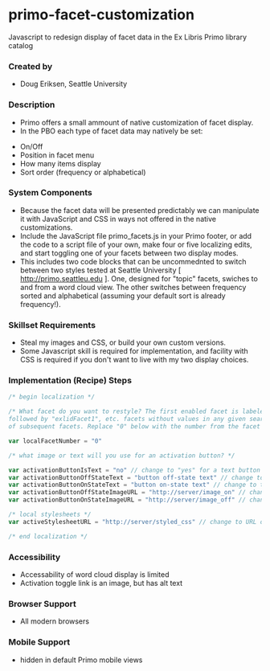 # primo-facet-customization
Javascript to redesign display of facet data in the Ex Libris Primo library catalog

### Created by
 - Doug Eriksen, Seattle University

### Description
 - Primo offers a small ammount of native customization of facet display.
 - In the PBO each type of facet data may natively be set:
* On/Off
* Position in facet menu
* How many items display
* Sort order (frequency or alphabetical)

### System Components
 - Because the facet data will be presented predictably we can manipulate it with JavaScript and CSS in ways not offered in the native customizations.
 - Include the JavaScript file primo_facets.js in your Primo footer, or add the code to a script file of your own, make four or five localizing edits, and start toggling one of your facets between two display modes.
 - This includes two code blocks that can be uncommednted to switch between two styles tested at Seattle University [ http://primo.seattleu.edu ]. One, designed for "topic" facets, swiches to and from a word cloud view. The other switches between frequency sorted and alphabetical (assuming your default sort is already frequency!).

### Skillset Requirements
- Steal my images and CSS, or build your own custom versions.
- Some Javascript skill is required for implementation, and facility with CSS is required if you don't want to live with my two display choices.

### Implementation (Recipe) Steps
```js
/* begin localization */

/* What facet do you want to restyle? The first enabled facet is labeled "exlidFacet0", 
followed by "exlidFacet1", etc. facets without values in any given search do not cause renumbering
of subsequent facets. Replace "0" below with the number from the facet you want to restyle */

var localFacetNumber = "0" 

/* what image or text will you use for an activation button? */

var activationButtonIsText = "no" // change to "yes" for a text button
var activationButtonOffStateText = "button off-state text" // change to text of off-state button, i.e. "sort" or "cloud"
var activationButtonOnStateText = "button on-state text" // change to text of on-state button, i.e. "un-sort" or "de-cloud"
var activationButtonOffStateImageURL = "http://server/image_on" // change to URL of your off-state button image
var activationButtonOnStateImageURL = "http://server/image_off" // change to URL of your on-state button image

/* local stylesheets */
var activeStylesheetURL = "http://server/styled_css" // change to URL of your on-state button image

/* end localization */
```

### Accessibility
 - Accessability of word cloud display is limited
 - Activation toggle link is an image, but has alt text

### Browser Support
 - All modern browsers

### Mobile Support
 - hidden in default Primo mobile views
